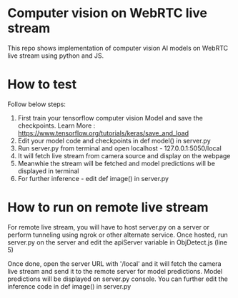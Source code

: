 # Computer vision on WebRTC live stream

This repo shows implementation of computer vision AI models on WebRTC live stream using python and JS. 

# How to test

Follow below steps:
  1. First train your tensorflow computer vision Model and save the checkpoints. Learn More : https://www.tensorflow.org/tutorials/keras/save_and_load
  2. Edit your model code and checkpoints in def model() in server.py
  3. Run server.py from terminal and open localhost - 127.0.0.1:5050/local 
  4. It will fetch live stream from camera source and display on the webpage 
  5. Meanwhie the stream will be fetched and model predictions will be displayed in terminal
  6. For further inference - edit def image() in server.py

# How to run on remote live stream

For remote live stream, you will have to host server.py on a server or perform tunneling using ngrok or other alternate service. Once hosted, run server.py on the server and edit the apiServer variable in ObjDetect.js (line 5)

Once done, open the server URL with '/local' and it will fetch the camera live stream and send it to the remote server for model predictions. Model predictions will be displayed on server.py console. You can further edit the inference code in def image() in server.py

